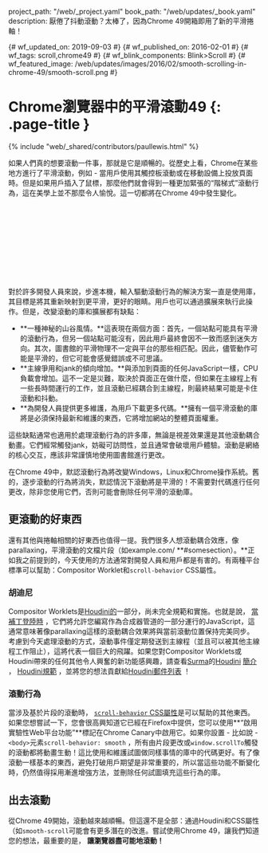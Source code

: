project_path: "/web/_project.yaml"
book_path: "/web/updates/_book.yaml"
description: 厭倦了抖動滾動？太棒了，因為Chrome 49開箱即用了新的平滑捲軸！

{# wf_updated_on: 2019-09-03 #} {# wf_published_on: 2016-02-01 #} {# wf_tags: scroll,chrome49 #} {# wf_blink_components: Blink>Scroll #} {# wf_featured_image: /web/updates/images/2016/02/smooth-scrolling-in-chrome-49/smooth-scroll.png #}

# Chrome瀏覽器中的平滑滾動49 {: .page-title }

{% include "web/_shared/contributors/paullewis.html" %}

如果人們真的想要滾動一件事，那就是它是順暢的。從歷史上看，Chrome在某些地方進行了平滑滾動，例如 - 當用戶使用其觸控板滾動或在移動設備上投放頁面時。但是如果用戶插入了鼠標，那麼他們就會得到一種更加緊張的“階梯式”滾動行為，這在美學上並不那麼令人愉悅。這一切都將在Chrome 49中發生變化。

<div class="video-wrapper">
  <iframe class="devsite-embedded-youtube-video" data-video-id="QtpEpXYEbao" data-autohide="1" data-showinfo="0" frameborder="0" allowfullscreen>
  </iframe>
</div>

對於許多開發人員來說，步進本機，輸入驅動滾動行為的解決方案一直是使用庫，其目標是將其重新映射到更平滑，更好的眼睛。用戶也可以通過擴展來執行此操作。但是，改變滾動的庫和擴展都有缺點：

- **一種神秘的山谷風情。**這表現在兩個方面：首先，一個站點可能具有平滑的滾動行為，但另一個站點可能沒有，因此用戶最終會因不一致而感到迷失方向。其次，圖書館的平滑物理不一定與平台的那些相匹配。因此，儘管動作可能是平滑的，但它可能會感覺錯誤或不可思議。
- **主線爭用和jank的傾向增加。**與添加到頁面的任何JavaScript一樣，CPU負載會增加。這不一定是災難，取決於頁面正在做什麼，但如果在主線程上有一些長時間運行的工作，並且滾動已經耦合到主線程，則最終結果可能是卡住滾動和抖動。
- **為開發人員提供更多維護，為用戶下載更多代碼。**擁有一個平滑滾動的庫將是必須保持最新和維護的東西，它將增加網站的整體頁面權重。

這些缺點通常也適用於處理滾動行為的許多庫，無論是視差效果還是其他滾動耦合動畫。它們經常觸發jank，妨礙可訪問性，並且通常會破壞用戶體驗。滾動是網絡的核心交互，應該非常謹慎地使用圖書館進行更改。

在Chrome 49中，默認滾動行為將改變Windows，Linux和Chrome操作系統。舊的，逐步滾動的行為將消失，默認情況下滾動將是平滑的！不需要對代碼進行任何更改，除非您使用它們，否則可能會刪除任何平滑的滾動庫。

## 更滾動的好東西

還有其他與捲軸相關的好東西也值得一提。我們很多人想滾動耦合效應，像parallaxing，平滑滾動的文檔片段（如example.com/ **#somesection）。**正如我之前提到的，今天使用的方法通常對開發人員和用戶都是有害的。有兩種平台標準可以幫助：Compositor Worklet和`scroll-behavior` CSS屬性。

### 胡迪尼

Compositor Worklets是[Houdini的](https://wiki.css-houdini.org/)一部分，尚未完全規範和實施。也就是說， [當補丁登陸時](http://crbug.com/436952) ，它們將允許您編寫作為合成器管道的一部分運行的JavaScript，這通常意味著像parallaxing這樣的滾動耦合效果將與當前滾動位置保持完美同步。考慮到今天處理滾動的方式，滾動事件僅定期發送到主線程（並且可以被其他主線程工作阻止），這將代表一個巨大的飛躍。如果您對Compositor Worklets或Houdini帶來的任何其他令人興奮的新功能感興趣，請查看[Surma](https://dassur.ma/things/houdini-intro/)的[Houdini](https://drafts.css-houdini.org/) [簡介](https://dassur.ma/things/houdini-intro/) ， [Houdini規範](https://drafts.css-houdini.org/) ，並將您的想法貢獻給[Houdini郵件列表](https://lists.w3.org/Archives/Public/public-houdini/) ！

### 滾動行為

當涉及基於片段的滾動時， [`scroll-behavior` CSS屬性](https://developer.mozilla.org/en-US/docs/Web/CSS/scroll-behavior)是可以幫助的其他東西。如果您想嘗試一下，您會很高興知道它已經在Firefox中提供，您可以使用**“啟用實驗性Web平台功能”**標記在Chrome Canary中啟用它。如果你設置 - 比如說 - `<body>`元素`scroll-behavior: smooth` ，所有由片段更改或`window.scrollTo`觸發的滾動都將動畫生動！這比使用和維護試圖做同樣事情的庫中的代碼更好。有了像滾動一樣基本的東西，避免打破用戶期望是非常重要的，所以當這些功能不斷變化時，仍然值得採用漸進增強方法，並刪除任何試圖填充這些行為的庫。

## 出去滾動

從Chrome 49開始，滾動越來越順暢。但這還不是全部：通過Houdini和CSS屬性（如`smooth-scroll`可能會有更多潛在的改進。嘗試使用Chrome 49，讓我們知道您的想法，最重要的是， **讓瀏覽器盡可能地滾動！**
